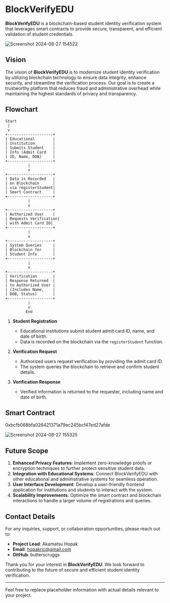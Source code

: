 # **BlockVerifyEDU**

**BlockVerifyEDU** is a blockchain-based student identity verification system that leverages smart contracts to provide secure, transparent, and efficient validation of student credentials.

![Screenshot 2024-08-27 154522](https://github.com/user-attachments/assets/d4b61b4f-0de1-4edc-9d76-bcf6aad6d464)

## **Vision**

The vision of **BlockVerifyEDU** is to modernize student identity verification by utilizing blockchain technology to ensure data integrity, enhance security, and streamline the verification process. Our goal is to create a trustworthy platform that reduces fraud and administrative overhead while maintaining the highest standards of privacy and transparency.

## **Flowchart**

```
Start
 |
 v
+--------------------+
| Educational        |
| Institution        |
| Submits Student    |
| Info (Admit Card   |
| ID, Name, DOB)     |
+--------------------+
          |
          v
+--------------------+
| Data is Recorded   |
| on Blockchain      |
| via registerStudent|
| Smart Contract     |
+--------------------+
          |
          v
+--------------------+
| Authorized User    |
| Requests Verification|
| with Admit Card ID|
+--------------------+
          |
          v
+--------------------+
| System Queries     |
| Blockchain for     |
| Student Info       |
+--------------------+
          |
          v
+--------------------+
| Verification       |
| Response Returned  |
| to Authorized User |
| (Includes Name,    |
| DOB, Status)       |
+--------------------+
          |
          v
         End

```

1. **Student Registration**
   - Educational institutions submit student admit card ID, name, and date of birth.
   - Data is recorded on the blockchain via the `registerStudent` function.

2. **Verification Request**
   - Authorized users request verification by providing the admit card ID.
   - The system queries the blockchain to retrieve and confirm student details.

3. **Verification Response**
   - Verified information is returned to the requester, including name and date of birth.

## **Smart Contract**

0xbcfb068bfa026421371a79ec245bcf47ed27afde

![Screenshot 2024-08-27 155325](https://github.com/user-attachments/assets/693c9664-918f-4167-9cfc-ef11c2aa5efc)

## **Future Scope**

1. **Enhanced Privacy Features**: Implement zero-knowledge proofs or encryption techniques to further protect sensitive student data.
2. **Integration with Educational Systems**: Connect BlockVerifyEDU with other educational and administrative systems for seamless operation.
3. **User Interface Development**: Develop a user-friendly frontend application for institutions and students to interact with the system.
4. **Scalability Improvements**: Optimize the smart contract and blockchain interactions to handle a larger volume of registrations and queries.

## **Contact Details**

For any inquiries, support, or collaboration opportunities, please reach out to:

- **Project Lead**: Akamatsu Hopak
- **Email**: hopakric@gmail.com
- **GitHub**: butterscruggs

Thank you for your interest in **BlockVerifyEDU**. We look forward to contributing to the future of secure and efficient student identity verification.

---

Feel free to replace placeholder information with actual details relevant to your project.
